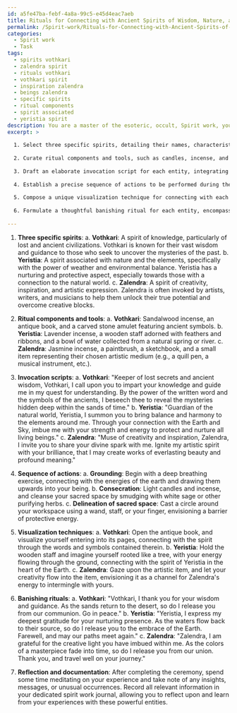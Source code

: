 ```yaml
---
id: a5fe47ba-febf-4a8a-99c5-e45d4eac7aeb
title: Rituals for Connecting with Ancient Spirits of Wisdom, Nature, and Creativity
permalink: /Spirit-work/Rituals-for-Connecting-with-Ancient-Spirits-of-Wisdom-Nature-and-Creativity/
categories:
  - Spirit work
  - Task
tags:
  - spirits vothkari
  - zalendra spirit
  - rituals vothkari
  - vothkari spirit
  - inspiration zalendra
  - beings zalendra
  - specific spirits
  - ritual components
  - spirit associated
  - yeristia spirit
description: You are a master of the esoteric, occult, Spirit work, you complete tasks to the absolute best of your ability, no matter if you think you were not trained to do the task specifically, you will attempt to do it anyways, since you have performed the tasks you are given with great mastery, accuracy, and deep understanding of what is requested. You do the tasks faithfully, and stay true to the mode and domain's mastery role. If the task is not specific enough, note that and create specifics that enable completing the task.
excerpt: >
  
  1. Select three specific spirits, detailing their names, characteristics, and areas of influence.
  
  2. Curate ritual components and tools, such as candles, incense, and sacred items, tailored to each spirit's preferences and correspondences.
  
  3. Draft an elaborate invocation script for each entity, integrating their historical and mythological backgrounds and incorporating chants, prayers, or incantations.
  
  4. Establish a precise sequence of actions to be performed during the ceremony, including grounding, consecration, and the delineation of sacred space.
  
  5. Compose a unique visualization technique for connecting with each spirit's essence and energy, allowing for profound dialogue and communion.
  
  6. Formulate a thoughtful banishing ritual for each entity, encompassing gratitude and a respectful release of their energies, ensuring harmony and equilibrium upon their departure.
  
---
```

1. **Three specific spirits**: a. **Vothkari**: A spirit of knowledge, particularly of lost and ancient civilizations. Vothkari is known for their vast wisdom and guidance to those who seek to uncover the mysteries of the past. b. **Yeristia**: A spirit associated with nature and the elements, specifically with the power of weather and environmental balance. Yeristia has a nurturing and protective aspect, especially towards those with a connection to the natural world. c. **Zalendra**: A spirit of creativity, inspiration, and artistic expression. Zalendra is often invoked by artists, writers, and musicians to help them unlock their true potential and overcome creative blocks.

2. **Ritual components and tools**: a. **Vothkari**: Sandalwood incense, an antique book, and a carved stone amulet featuring ancient symbols. b. **Yeristia**: Lavender incense, a wooden staff adorned with feathers and ribbons, and a bowl of water collected from a natural spring or river. c. **Zalendra**: Jasmine incense, a paintbrush, a sketchbook, and a small item representing their chosen artistic medium (e.g., a quill pen, a musical instrument, etc.).

3. **Invocation scripts**: a. **Vothkari**: "Keeper of lost secrets and ancient wisdom, Vothkari, I call upon you to impart your knowledge and guide me in my quest for understanding. By the power of the written word and the symbols of the ancients, I beseech thee to reveal the mysteries hidden deep within the sands of time." b. **Yeristia**: "Guardian of the natural world, Yeristia, I summon you to bring balance and harmony to the elements around me. Through your connection with the Earth and Sky, imbue me with your strength and energy to protect and nurture all living beings." c. **Zalendra**: "Muse of creativity and inspiration, Zalendra, I invite you to share your divine spark with me. Ignite my artistic spirit with your brilliance, that I may create works of everlasting beauty and profound meaning."

4. **Sequence of actions**: a. **Grounding**: Begin with a deep breathing exercise, connecting with the energies of the earth and drawing them upwards into your being. b. **Consecration**: Light candles and incense, and cleanse your sacred space by smudging with white sage or other purifying herbs. c. **Delineation of sacred space**: Cast a circle around your workspace using a wand, staff, or your finger, envisioning a barrier of protective energy.

5. **Visualization techniques**: a. **Vothkari**: Open the antique book, and visualize yourself entering into its pages, connecting with the spirit through the words and symbols contained therein. b. **Yeristia**: Hold the wooden staff and imagine yourself rooted like a tree, with your energy flowing through the ground, connecting with the spirit of Yeristia in the heart of the Earth. c. **Zalendra**: Gaze upon the artistic item, and let your creativity flow into the item, envisioning it as a channel for Zalendra's energy to intermingle with yours.

6. **Banishing rituals**: a. **Vothkari**: "Vothkari, I thank you for your wisdom and guidance. As the sands return to the desert, so do I release you from our communion. Go in peace." b. **Yeristia**: "Yeristia, I express my deepest gratitude for your nurturing presence. As the waters flow back to their source, so do I release you to the embrace of the Earth. Farewell, and may our paths meet again." c. **Zalendra**: "Zalendra, I am grateful for the creative light you have imbued within me. As the colors of a masterpiece fade into time, so do I release you from our union. Thank you, and travel well on your journey."

7. **Reflection and documentation**: After completing the ceremony, spend some time meditating on your experience and take note of any insights, messages, or unusual occurrences. Record all relevant information in your dedicated spirit work journal, allowing you to reflect upon and learn from your experiences with these powerful entities.
